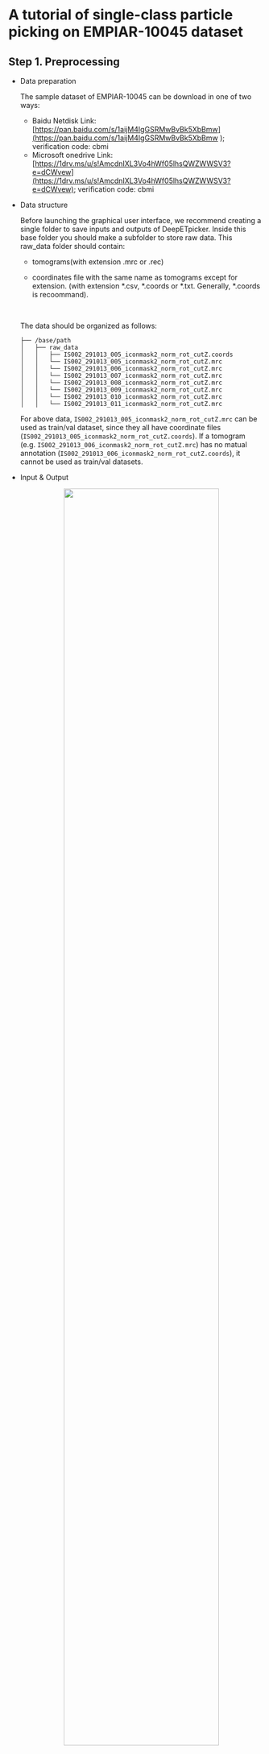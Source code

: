 # **A tutorial of single-class particle picking on EMPIAR-10045 dataset**
## **Step 1. Preprocessing**

- Data preparation
  

  The sample dataset of EMPIAR-10045 can be download in one of two ways:
  - Baidu Netdisk Link: [https://pan.baidu.com/s/1aijM4IgGSRMwBvBk5XbBmw](https://pan.baidu.com/s/1aijM4IgGSRMwBvBk5XbBmw ); verification code: cbmi
  - Microsoft onedrive Link: [https://1drv.ms/u/s!AmcdnIXL3Vo4hWf05lhsQWZWWSV3?e=dCWvew](https://1drv.ms/u/s!AmcdnIXL3Vo4hWf05lhsQWZWWSV3?e=dCWvew); verification code: cbmi

- Data structure
  
  Before launching the graphical user interface, we recommend creating a single folder to save inputs and outputs of DeepETpicker. Inside this base folder you should make a subfolder to store raw data. This raw_data folder should contain: 
  - tomograms(with extension .mrc or .rec)
  - coordinates file with the same name as tomograms except for extension. (with extension *.csv, *.coords or *.txt. Generally, *.coords is recoommand).  
	
	<br>
  The data should be organized as follows:
	```
	├── /base/path
	│   ├── raw_data
	│   │   ├── IS002_291013_005_iconmask2_norm_rot_cutZ.coords
	│   │   └── IS002_291013_005_iconmask2_norm_rot_cutZ.mrc
	│   │   └── IS002_291013_006_iconmask2_norm_rot_cutZ.mrc
	│   │   └── IS002_291013_007_iconmask2_norm_rot_cutZ.mrc
	│   │   └── IS002_291013_008_iconmask2_norm_rot_cutZ.mrc
	│   │   └── IS002_291013_009_iconmask2_norm_rot_cutZ.mrc
	│   │   └── IS002_291013_010_iconmask2_norm_rot_cutZ.mrc
	│   │   └── IS002_291013_011_iconmask2_norm_rot_cutZ.mrc
	``` 

	For above data, `IS002_291013_005_iconmask2_norm_rot_cutZ.mrc` can be used as train/val dataset, since they all have coordinate files (`IS002_291013_005_iconmask2_norm_rot_cutZ.coords`). If a tomogram (e.g. `IS002_291013_006_iconmask2_norm_rot_cutZ.mrc`) has no matual annotation (`IS002_291013_006_iconmask2_norm_rot_cutZ.coords`), it cannot be used as train/val datasets.			

- Input & Output

	<div align=center>
	<img src="https://github.com/cbmi-group/DeepETPicker/blob/main/tutorials/images/EMPIAR_10045_GIF/Preprocessing.gif" width="80%"> 
	</div>

	Launch the graphical user interface of DeepETPicker. On the `Preprocessing` page, please set some key parameters as follows:
	- `input`
		- Dataset name: e.g. EMPIAR_10045_preprocess
		- Base path: path to base folder
		- Coords path:  path to raw_data folder 
		- Coords format: .csv, .coords or .txt
		- Tomogram path: path to raw_data folder
		- Tomogram format: .mrc or .rec
		- Number of classes:  multiple classes of macromolecules also can be localized separately
	- `Output`
		- Label diameter(in voxels): the diameter of generated weak label, which is usually smaller than the average diameter of the particles. Empirically, you can set it as large as possible but should be smaller than the real diameter.
		- Ocp diameter(in voxels):  the real diameter of the particles. Empirically, in order to obtain good selection results, we recommend that the particle size is adjusted to the range of 20~30 by binning operation. For particles of multi-classes, their diameters should be separated with a comma.
		- Configs: if you click 'Save configs', it would be the path to the file which contains all the parameters filled in this page  


### **Step 2. Training of DeepETPicker**
	
<br>

	Note: Before `Training of DeepETPicker`, please do `Step 1. Preprocessing` first to ensure that the basic parameters required for training are provided.

<div align=center>
	<img src="https://github.com/cbmi-group/DeepETPicker/blob/main/tutorials/images/EMPIAR_10045_GIF/Training.gif" width="80%"> 
</div>

In practice, default parameters can give you a good enough result.

*Training parameter description:*

- Dataset name: e.g. EMPIAR_10045_train
- Dataset list: get the list of train/val tomograms. The first column denotes particle number, the second column denotes tomogram name, the third column denotes tomogram ids. If you have n tomograms, the ids will be {0, 1, 2, ..., n-1}.
- Train dataset ids: tomograms used for training. You can click `Dataset list` to obain the dataset ids firstly. One or multiple tomograms can be used as training tomograms. But make sure that the `traning dataset ids` are selected from {0, 1, 2, ..., n-1}, where n is the total number of tomograms obtained from `Dataset list`. Here, we provides two ways to set dataset ids:
  - 0,2, ...: different tomogram ids are separated with a comma.
  - 0-m: where the ids of {0, 1, 2, ..., m-1} will be selected. Note: this way only can be used for tomograms with continuous ids.
- Val dataset ids: tomograms used for validation. You can click `Dataset list` to obain the dataset ids firstly. Note: only one tomogram can be selected as val dataset.
- Number of classes:  particle classes you want to pick
- Batch size: a number of samples processed before the model is updated. It is determined by your GPU memory, reducing this parameter might be helpful if you encounter out of memory error.
- Patch size: the sizes of subtomogram. It needs to be a multiple of 8. It is recommended that this value is not less than 64, and the default value is 72.
- Padding size: a hyperparameter of overlap-tile strategy. Usually, it can be from 6 to 12, and the default value is 12.
- Learning rate:  the step size at each iteration while moving toward a minimum of a loss function.
- Max epoch: total training epochs. The default value 60 is usually sufficient.
- GPU id: the GPUs used for training, e.g. 0,1,2,3 denotes using GPUs of 0-4. You can run the following command to get the information of available GPUs: nvidia-smi.
- Save Configs: save the configs listed above. The saved configurations contains all the parameters filled in this page, which can be directly loaded via *`Load configs`* next time instead of filling them again.

### **Step 3. Inference of DeepETPicker**
	
<div align=center>
	<img src="https://github.com/cbmi-group/DeepETPicker/blob/main/tutorials/images/EMPIAR_10045_GIF/Inference.gif" width="80%"> 
</div>
	
In practice, default parameters can give you a good enough result.

*Inference parameter description:*

- Train Configs: path to the configuration file which has been saved in the `Training` step
- Networks weights: path to the model which has be generated in the `Training` step
- Patch size & Pad_size: tomogram is scanned with a specific stride S and a patch size of N in this stage, where `S = N - 2*Pad_size`.
- GPU id: the GPUs used for inference, e.g. 0,1,2,3 denotes using GPUs of 0-4. You can run the following command to get the information of available GPUs: nvidia-smi.

### **Step 4. Particle visualization and mantual picking**

<div align=center>
	<img src="https://github.com/cbmi-group/DeepETPicker/blob/main/tutorials/images/EMPIAR_10045_GIF/Visualization.gif" width="90%"> 
</div>

- *Showing Tomogram*

	You can click the `Load tomogram` button on this page to load the tomogram.

- *Showing Labels*
	
	After loading the coordinates file by clicking `Load labels`, you can click `Show result` to visualize the label. The label's diameter and width also can be tuned on the GUI.

- *Parameter Adjustment*

	In order to increase the visualization of particles, Gaussian filtering and histogram equalization are provided:
	- Filter: when choosing Gaussian, a Gaussian filter can be applied to the displayed tomogram, kernel_size and sigma(standard deviation) can be tuned to adjust the visual effects
	- Contrast: when choosing hist-equ, histogram equalization can be performed 
	

- *Position Slider*
	
	You can scan through the volume in x, y and z directions by changing their values. For z-axis scanning, shortcut keys of Up/Down arrow can be used.
	

